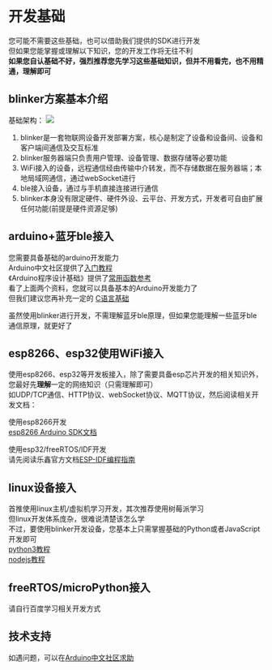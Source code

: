 # 开发基础  
您可能不需要这些基础，也可以借助我们提供的SDK进行开发  
但如果您能掌握或理解以下知识，您的开发工作将无往不利  
**如果您自认基础不好，强烈推荐您先学习这些基础知识，但并不用看完，也不用精通，理解即可**

## blinker方案基本介绍
基础架构：
![](../img/000/frame.png)
1. blinker是一套物联网设备开发部署方案，核心是制定了设备和设备间、设备和客户端间通信及交互标准  
2. blinker服务器端只负责用户管理、设备管理、数据存储等必要功能  
3. WiFi接入的设备，远程通信经由传输中介转发，而不存储数据在服务器端；本地局域网通信，通过webSocket进行    
4. ble接入设备，通过与手机直接连接进行通信  
5. blinker本身没有限定硬件、硬件外设、云平台、开发方式，开发者可自由扩展任何功能(前提是硬件资源足够)  

## arduino+蓝牙ble接入  
您需要具备基础的arduino开发能力  
Arduino中文社区提供了[入门教程](https://www.arduino.cn/thread-1066-1-1.html)  
《Arduino程序设计基础》提供了[常用函数参考](https://arduino-wiki.clz.me/)  
看了上面两个资料，您就可以具备基本的Arduino开发能力了  
但我们建议您再补充一定的 [C语言基础](http://www.runoob.com/cprogramming/c-tutorial.html)  

虽然使用blinker进行开发，不需理解蓝牙ble原理，但如果您能理解一些蓝牙ble通信原理，就更好了  

## esp8266、esp32使用WiFi接入  
使用esp8266、esp32等开发板接入，除了需要具备esp芯片开发的相关知识外，您最好先**理解**一定的网络知识（只需理解即可）  
如UDP/TCP通信、HTTP协议、webSocket协议、MQTT协议，然后阅读相关开发文档：  

使用esp8266开发  
[esp8266 Arduino SDK文档](https://arduino-esp8266.readthedocs.io/en/latest/)

使用esp32/freeRTOS/IDF开发  
请先阅读乐鑫官方文档[ESP-IDF编程指南](https://docs.espressif.com/projects/esp-idf/zh_CN/latest/esp32/index.html)  

## linux设备接入  
首推使用linux主机/虚拟机学习开发，其次推荐使用树莓派学习  
但linux开发体系庞杂，很难说清楚该怎么学  
不过，要使用blinker开发设备，您基本上只需掌握基础的Python或者JavaScript开发即可  
[python3教程](http://www.runoob.com/python3/python3-tutorial.html)  
[nodejs教程](https://www.runoob.com/nodejs/nodejs-tutorial.html)  

## freeRTOS/microPython接入  
请自行百度学习相关开发方式  

## 技术支持  
如遇问题，可以在[Arduino中文社区求助](https://www.arduino.cn/forum-132-1.html)  

